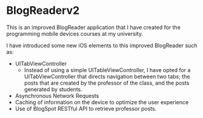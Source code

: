 BlogReaderv2
============

This is an improved BlogReader application that I have created for the programming mobile
devices courses at my university.

I have introduced some new iOS elements to this improved BlogReader such as:
- UITabViewController
  - Instead of using a simple UITableViewController, I have opted for a UITabViewController
  that directs navigation between two tabs; the posts that are created by the professor of
  the class, and the posts generated by students.
- Asynchronous Network Requests
- Caching of information on the device to optimize the user experience
- Use of BlogSpot RESTful API to retrieve professor posts.
